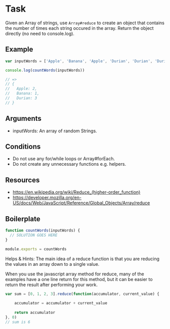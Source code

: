 # Task

Given an Array of strings, use `Array#reduce` to create an object that contains the number of times each string occured in the array. Return the object directly (no need to console.log).

## Example

```js
var inputWords = ['Apple', 'Banana', 'Apple', 'Durian', 'Durian', 'Durian']

console.log(countWords(inputWords))

// =>
// {
//   Apple: 2,
//   Banana: 1,
//   Durian: 3
// }
```

## Arguments

* inputWords: An array of random Strings.

## Conditions

* Do not use any for/while loops or Array#forEach.
* Do not create any unnecessary functions e.g. helpers.

## Resources

* https://en.wikipedia.org/wiki/Reduce_(higher-order_function)
* https://developer.mozilla.org/en-US/docs/Web/JavaScript/Reference/Global_Objects/Array/reduce

## Boilerplate

```js
function countWords(inputWords) {
  // SOLUTION GOES HERE
}

module.exports = countWords
```

Helps & Hints: 
The main idea of a reduce function is that you are reducing the values in an array down to a single value.
  
When you use the javascript array method for reduce, many of the examples have a one line return for this method, but it can be easier
to return the result after performing your work. 

```js
var sum = [0, 1, 2, 3].reduce(function(accumulator, current_value) {
  
    accumulator = accumulator + current_value 
  
    return accumulator
}, 0)
// sum is 6
```